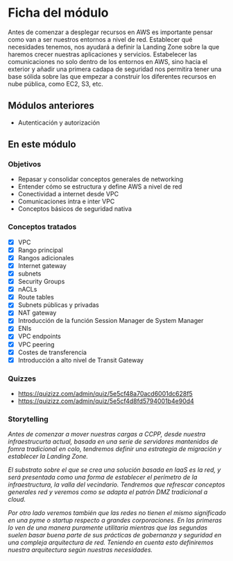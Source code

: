 # Ficha del módulo

Antes de comenzar a desplegar recursos en AWS es importante pensar como van a ser nuestros entornos a nivel de red. Establecer qué necesidades tenemos, nos ayudará a definir la Landing Zone sobre la que haremos crecer nuestras aplicaciones y servicios.
Estabelecer las comunicaciones no solo dentro de los entornos en AWS, sino hacia el exterior y añadir una primera cadapa de seguridad nos permitira tener una base sólida sobre las que empezar a construir los diferentes recursos en nube pública, como EC2, S3, etc.


## Módulos anteriores

* Autenticación y autorización


## En este módulo

### Objetivos

* Repasar y consolidar conceptos generales de networking
* Entender cómo se estructura y define AWS a nivel de red
* Conectividad a internet desde VPC
* Comunicaciones intra e inter VPC
* Conceptos básicos de seguridad nativa 

### Conceptos tratados

- [x] VPC
- [x] Rango principal
- [x] Rangos adicionales
- [x] Internet gateway
- [x] subnets
- [x] Security Groups
- [x] nACLs
- [x] Route tables
- [x] Subnets públicas y privadas
- [x] NAT gateway
- [x] Introducción de la función Session Manager de System Manager
- [x] ENIs
- [x] VPC endpoints
- [x] VPC peering
- [x] Costes de transferencia
- [x] Introducción a alto nivel de Transit Gateway

### Quizzes

* https://quizizz.com/admin/quiz/5e5cf48a70acd6001dc628f5
* https://quizizz.com/admin/quiz/5e5cf4d8fd5794001b4e90d4

### Storytelling

*Antes de comenzar a mover nuestras cargas a CCPP, desde nuestra infraestrucurta actual, basada en una serie de servidores mantenidos de fomra tradicional en colo,
tendremos definir una estrategia de migración y establecer la Landing Zone.*

*El substrato sobre el que se crea una solución basada en IaaS es la red, y será presentada como una forma de establecer el perímetro de la infraestructura, la valla
del vecindario. Tendremos que refrescar conceptos generales red y veremos como se adapta el patrón DMZ tradicional a cloud.*

*Por otro lado veremos también que las redes no tienen el mismo significado en una pyme o startup respecto a grandes corporaciones. En las primeras lo ven de una
manera puramente utilitaria mientras que las segundas suelen basar buena parte de sus prácticas de gobernanza y seguridad en una compleja arquitectura de red.
Teniendo en cuenta esto definiremos nuestra arquitectura según nuestras necesidades.*


